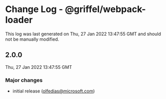 # Change Log - @griffel/webpack-loader

This log was last generated on Thu, 27 Jan 2022 13:47:55 GMT and should not be manually modified.

<!-- Start content -->

## 2.0.0

Thu, 27 Jan 2022 13:47:55 GMT

### Major changes

- initial release (olfedias@microsoft.com)
